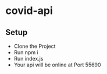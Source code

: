 # covid-api

## Setup
- Clone the Project 
- Run npm i 
- Run index.js
- Your api will be online at Port 55690
